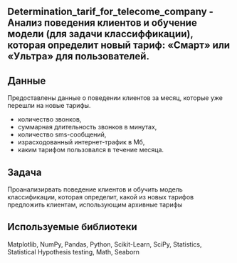 ## Determination_tarif_for_telecome_company - Анализ поведения клиентов и обучение модели (для задачи классиффикации), которая определит новый тариф: «Смарт» или «Ультра» для пользователей.

## Данные
Предоставлены данные о поведении клиентов за месяц, которые уже перешли на новые тарифы.

- количество звонков,
- суммарная длительность звонков в минутах,
- количество sms-сообщений,
- израсходованный интернет-трафик в Мб,
- каким тарифом пользовался в течение месяца.

## Задача
Проанализирвать поведение клиентов и обучить модель классификации, которая определит, какой из новых тарифов предложить клиентам, использующим архивные тарифы

## Используемые библиотеки
Matplotlib, 
NumPy, 
Pandas, 
Python, 
Scikit-Learn, 
SciPy, 
Statistics, 
Statistical Hypothesis testing, 
Math, 
Seaborn
